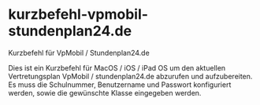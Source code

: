 # kurzbefehl-vpmobil-stundenplan24.de
Kurzbefehl für VpMobil / Stundenplan24.de

Dies ist ein Kurzbefehl für MacOS / iOS / iPad OS um den aktuellen Vertretungsplan VpMobil / stundenplan24.de abzurufen und aufzubereiten.
Es muss die Schulnummer, Benutzername und Passwort konfiguriert werden, sowie die gewünschte Klasse eingegeben werden.
